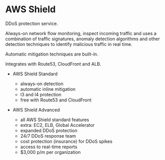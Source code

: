 # AWS Shield

DDoS protection service.

Always-on network flow monitoring, inspect incoming traffic and uses a combination of traffic signatures, anomaly detection algorithms and other detection techniques to identify malicious traffic in real time.

Automatic mitigation techniques are built-in.

Integrates with Route53, CloudFront and ALB.

- AWS Shield Standard
    - always-on detection
    - automatic inline mitigation
    - l3 and l4 protection
    - free with Route53 and CloudFront

- AWS Shield Advanced
    - all AWS Shield standard features
    - extra: EC2, ELB, Global Accelerator
    - expanded DDoS protection
    - 24/7 DDoS response team
    - cost protection (insurance) for DDoS spikes
    - access to real-time reports
    - $3,000 p/m per organization